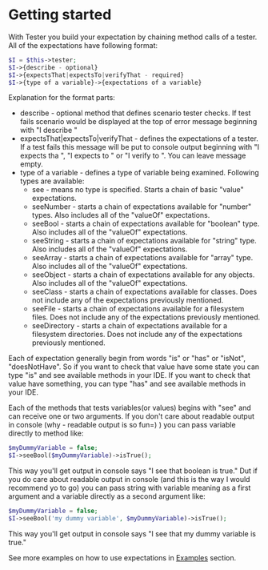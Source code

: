 # Getting started

With Tester you build your expectation by chaining method calls of a tester. All of the expectations have following format:
```php
$I = $this->tester;
$I->{describe - optional}
$I->{expectsThat|expectsTo|verifyThat - required}
$I->{type of a variable}->{expectations of a variable}
```

Explanation for the format parts:
* describe - optional method that defines scenario tester checks. If test fails scenario would be displayed at the top of error message beginning with "I describe " 
* expectsThat|expectsTo|verifyThat - defines the expectations of a tester. If a test fails this message will be put to console output beginning with "I expects tha ", "I expects to " or "I verify to ". You can leave message empty.
* type of a variable - defines a type of variable being examined. Following types are available:
  * see - means no type is specified. Starts a chain of basic "value" expectations.
  * seeNumber - starts a chain of expectations available for "number" types. Also includes all of the "valueOf" expectations. 
  * seeBool - starts a chain of expectations available for "boolean" type. Also includes all of the "valueOf" expectations. 
  * seeString - starts a chain of expectations available for "string" type. Also includes all of the "valueOf" expectations.
  * seeArray - starts a chain of expectations available for "array" type. Also includes all of the "valueOf" expectations. 
  * seeObject - starts a chain of expectations available for any objects. Also includes all of the "valueOf" expectations. 
  * seeClass - starts a chain of expectations available for classes. Does not include any of the expectations previously mentioned.
  * seeFile - starts a chain of expectations available for a filesystem files. Does not include any of the expectations previously mentioned.
  * seeDirectory - starts a chain of expectations available for a filesystem directories. Does not include any of the expectations previously mentioned.

Each of expectation generally begin from words "is" or "has" or "isNot", "doesNotHave". 
So if you want to check that value have some state you can type "is" and see available methods in your IDE. If you want to check that value have something, you can type "has" and see available methods in your IDE.

Each of the methods that tests variables(or values) begins with "see" and can receive one or two arguments.
If you don't care about readable output in console (why - readable output is so fun=) ) you can pass variable directly to method like:
```php
$myDummyVariable = false;
$I->seeBool($myDummyVariable)->isTrue();
```
This way you'll get output in console says "I see that boolean is true."
Dut if you do care about readable output in console (and this is the way I would recommend yo to go) you can pass string with variable meaning as a first argument and a variable directly as a second argument like:

```php
$myDummyVariable = false;
$I->seeBool('my dummy variable', $myDummyVariable)->isTrue();
```
This way you'll get output in console says "I see that my dummy variable is true."

See more examples on how to use expectations in [Examples](examples-list.md) section.